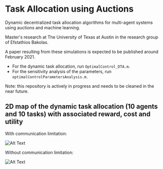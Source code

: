 # Task Allocation using Auctions
Dynamic decentralized task allocation algorithms for multi-agent systems using auctions and machine learning.

Master's research at The University of Texas at Austin in the research group of Efstathios Bakolas.

A paper resulting from these simulations is expected to be published around February 2021.

* For the dynamic task allocation, run `OptimalControl_DTA.m`.
* For the sensitivity analysis of the parameters, run `optimalControlParametersAnalysis.m`.

Note: this repository is actively in progress and needs to be cleaned in the near future.

## 2D map of the dynamic task allocation (10 agents and 10 tasks) with associated reward, cost and utility

With communication limitation:

![Alt Text](https://martinbraquet.com/wp-content/uploads/Dynamic-Task-Agent-Allocation.gif)

Without communication limitation:

![Alt Text](https://martinbraquet.com/wp-content/uploads/Dynamic-Task-Agent-Allocation-noLimit.gif)
